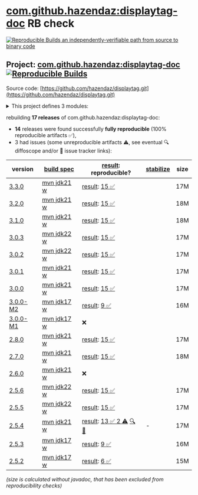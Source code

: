 [com.github.hazendaz:displaytag-doc](https://central.sonatype.com/artifact/com.github.hazendaz/displaytag-doc/versions) RB check
=======

[![Reproducible Builds](https://reproducible-builds.org/images/logos/rb.svg) an independently-verifiable path from source to binary code](https://reproducible-builds.org/)

## Project: [com.github.hazendaz:displaytag-doc](https://central.sonatype.com/artifact/com.github.hazendaz/displaytag-doc/versions) [![Reproducible Builds](https://img.shields.io/endpoint?url=https://raw.githubusercontent.com/jvm-repo-rebuild/reproducible-central/master/content/com/github/hazendaz/displaytag-doc/badge.json)](https://github.com/jvm-repo-rebuild/reproducible-central/blob/master/content/com/github/hazendaz/displaytag-doc/README.md)

Source code: [https://github.com/hazendaz/displaytag.git](https://github.com/hazendaz/displaytag.git)

<details><summary>This project defines 3 modules:</summary>

* [com.github.hazendaz:displaytag](https://central.sonatype.com/artifact/com.github.hazendaz/displaytag/overview)
* [com.github.hazendaz:displaytag-doc](https://central.sonatype.com/artifact/com.github.hazendaz/displaytag-doc/overview)
* [com.github.hazendaz:displaytag-examples](https://central.sonatype.com/artifact/com.github.hazendaz/displaytag-examples/overview)
</details>

rebuilding **17 releases** of com.github.hazendaz:displaytag-doc:
- **14** releases were found successfully **fully reproducible** (100% reproducible artifacts :white_check_mark:),
- 3 had issues (some unreproducible artifacts :warning:, see eventual :mag: diffoscope and/or :memo: issue tracker links):

| version | [build spec](/BUILDSPEC.md) | [result](https://reproducible-builds.org/docs/jvm/): reproducible? | [stabilize](https://github.com/google/oss-rebuild/blob/main/cmd/stabilize/README.md) | size |
| -- | --------- | ------ | ------ | -- |
| [3.3.0](https://central.sonatype.com/artifact/com.github.hazendaz/displaytag-doc/3.3.0/pom) | [mvn jdk21 w](displaytag-doc-3.3.0.buildspec) | [result](displaytag-doc-3.3.0.buildinfo): [15 :white_check_mark: ](displaytag-doc-3.3.0.buildcompare) | | 17M |
| [3.2.0](https://central.sonatype.com/artifact/com.github.hazendaz/displaytag-doc/3.2.0/pom) | [mvn jdk21 w](displaytag-doc-3.2.0.buildspec) | [result](displaytag-doc-3.2.0.buildinfo): [15 :white_check_mark: ](displaytag-doc-3.2.0.buildcompare) | | 18M |
| [3.1.0](https://central.sonatype.com/artifact/com.github.hazendaz/displaytag-doc/3.1.0/pom) | [mvn jdk21 w](displaytag-doc-3.1.0.buildspec) | [result](displaytag-doc-3.1.0.buildinfo): [15 :white_check_mark: ](displaytag-doc-3.1.0.buildcompare) | | 18M |
| [3.0.3](https://central.sonatype.com/artifact/com.github.hazendaz/displaytag-doc/3.0.3/pom) | [mvn jdk22 w](displaytag-doc-3.0.3.buildspec) | [result](displaytag-doc-3.0.3.buildinfo): [15 :white_check_mark: ](displaytag-doc-3.0.3.buildcompare) | | 17M |
| [3.0.2](https://central.sonatype.com/artifact/com.github.hazendaz/displaytag-doc/3.0.2/pom) | [mvn jdk22 w](displaytag-doc-3.0.2.buildspec) | [result](displaytag-doc-3.0.2.buildinfo): [15 :white_check_mark: ](displaytag-doc-3.0.2.buildcompare) | | 17M |
| [3.0.1](https://central.sonatype.com/artifact/com.github.hazendaz/displaytag-doc/3.0.1/pom) | [mvn jdk21 w](displaytag-doc-3.0.1.buildspec) | [result](displaytag-doc-3.0.1.buildinfo): [15 :white_check_mark: ](displaytag-doc-3.0.1.buildcompare) | | 17M |
| [3.0.0](https://central.sonatype.com/artifact/com.github.hazendaz/displaytag-doc/3.0.0/pom) | [mvn jdk21 w](displaytag-doc-3.0.0.buildspec) | [result](displaytag-doc-3.0.0.buildinfo): [15 :white_check_mark: ](displaytag-doc-3.0.0.buildcompare) | | 17M |
| [3.0.0-M2](https://central.sonatype.com/artifact/com.github.hazendaz/displaytag-doc/3.0.0-M2/pom) | [mvn jdk17 w](displaytag-doc-3.0.0-M2.buildspec) | [result](displaytag-doc-3.0.0-M2.buildinfo): [9 :white_check_mark: ](displaytag-doc-3.0.0-M2.buildcompare) | | 16M |
| [3.0.0-M1](https://central.sonatype.com/artifact/com.github.hazendaz/displaytag-doc/3.0.0-M1/pom) | [mvn jdk17 w](displaytag-doc-3.0.0-M1.buildspec) | :x: | |
| [2.8.0](https://central.sonatype.com/artifact/com.github.hazendaz/displaytag-doc/2.8.0/pom) | [mvn jdk21 w](displaytag-doc-2.8.0.buildspec) | [result](displaytag-doc-2.8.0.buildinfo): [15 :white_check_mark: ](displaytag-doc-2.8.0.buildcompare) | | 17M |
| [2.7.0](https://central.sonatype.com/artifact/com.github.hazendaz/displaytag-doc/2.7.0/pom) | [mvn jdk21 w](displaytag-doc-2.7.0.buildspec) | [result](displaytag-doc-2.7.0.buildinfo): [15 :white_check_mark: ](displaytag-doc-2.7.0.buildcompare) | | 18M |
| [2.6.0](https://central.sonatype.com/artifact/com.github.hazendaz/displaytag-doc/2.6.0/pom) | [mvn jdk21 w](displaytag-doc-2.6.0.buildspec) | :x: | |
| [2.5.6](https://central.sonatype.com/artifact/com.github.hazendaz/displaytag-doc/2.5.6/pom) | [mvn jdk22 w](displaytag-doc-2.5.6.buildspec) | [result](displaytag-doc-2.5.6.buildinfo): [15 :white_check_mark: ](displaytag-doc-2.5.6.buildcompare) | | 17M |
| [2.5.5](https://central.sonatype.com/artifact/com.github.hazendaz/displaytag-doc/2.5.5/pom) | [mvn jdk22 w](displaytag-doc-2.5.5.buildspec) | [result](displaytag-doc-2.5.5.buildinfo): [15 :white_check_mark: ](displaytag-doc-2.5.5.buildcompare) | | 17M |
| [2.5.4](https://central.sonatype.com/artifact/com.github.hazendaz/displaytag-doc/2.5.4/pom) | [mvn jdk21 w](displaytag-doc-2.5.4.buildspec) | [result](displaytag-doc-2.5.4.buildinfo): [13 :white_check_mark:  2 :warning:](displaytag-doc-2.5.4.buildcompare) [:mag:](displaytag-doc-2.5.4.diffoscope) [:memo:](https://github.com/hazendaz/displaytag/pull/684) | - | 17M |
| [2.5.3](https://central.sonatype.com/artifact/com.github.hazendaz/displaytag-doc/2.5.3/pom) | [mvn jdk17 w](displaytag-doc-2.5.3.buildspec) | [result](displaytag-doc-2.5.3.buildinfo): [9 :white_check_mark: ](displaytag-doc-2.5.3.buildcompare) | | 16M |
| [2.5.2](https://central.sonatype.com/artifact/com.github.hazendaz/displaytag-doc/2.5.2/pom) | [mvn jdk17 w](displaytag-doc-2.5.2.buildspec) | [result](displaytag-doc-2.5.2.buildinfo): [6 :white_check_mark: ](displaytag-doc-2.5.2.buildcompare) | | 15M |

<i>(size is calculated without javadoc, that has been excluded from reproducibility checks)</i>
